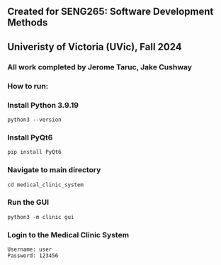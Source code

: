 ## Created for SENG265: Software Development Methods
## Univeristy of Victoria (UVic), Fall 2024
### All work completed by Jerome Taruc, Jake Cushway
### How to run:
### Install Python 3.9.19
```
python3 --version
```
### Install PyQt6
```
pip install PyQt6
```
### Navigate to main directory
```
cd medical_clinic_system
```
### Run the GUI
```
python3 -m clinic gui
```
### Login to the Medical Clinic System
```
Username: user
Password: 123456
```

